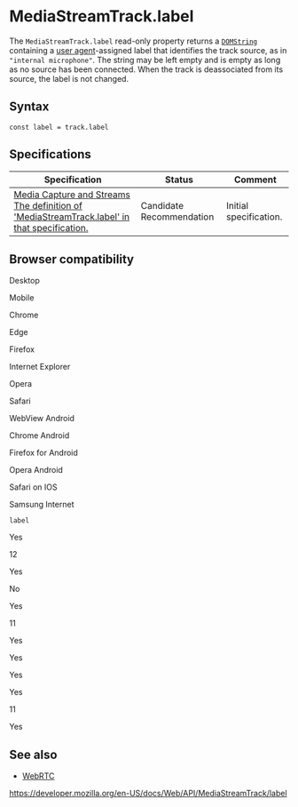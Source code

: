 # MediaStreamTrack.label

The `MediaStreamTrack.label` read-only property returns a [`DOMString`](../domstring) containing a [user agent](https://developer.mozilla.org/en-US/docs/Glossary/User_agent)-assigned label that identifies the track source, as in `"internal microphone"`. The string may be left empty and is empty as long as no source has been connected. When the track is deassociated from its source, the label is not changed.

## Syntax

    const label = track.label

## Specifications

<table><thead><tr class="header"><th>Specification</th><th>Status</th><th>Comment</th></tr></thead><tbody><tr class="odd"><td><a href="https://w3c.github.io/mediacapture-main/#dom-mediastreamtrack-label">Media Capture and Streams<br />
<span class="small">The definition of 'MediaStreamTrack.label' in that specification.</span></a></td><td><span class="spec-cr">Candidate Recommendation</span></td><td>Initial specification.</td></tr></tbody></table>

## Browser compatibility

Desktop

Mobile

Chrome

Edge

Firefox

Internet Explorer

Opera

Safari

WebView Android

Chrome Android

Firefox for Android

Opera Android

Safari on IOS

Samsung Internet

`label`

Yes

12

Yes

No

Yes

11

Yes

Yes

Yes

Yes

11

Yes

## See also

- [WebRTC](../webrtc_api)

<a href="https://developer.mozilla.org/en-US/docs/Web/API/MediaStreamTrack/label" class="_attribution-link">https://developer.mozilla.org/en-US/docs/Web/API/MediaStreamTrack/label</a>
